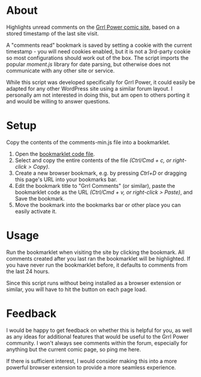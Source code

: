 # About
Highlights unread comments on the [Grrl Power comic site](https://grrlpowercomic.com), based on a stored timestamp of the last site visit.

A "comments read" bookmark is saved by setting a cookie with the current timestamp - you will need cookies enabled, but it is not a 3rd-party cookie so most configurations should work out of the box. The script imports the popular _moment.js_ library for date parsing, but otherwise does not communicate with any other site or service.

While this script was developed specifically for Grrl Power, it could easily be adapted for any other WordPress site using a similar forum layout. I personally am not interested in doing this, but am open to others porting it and would be willing to answer questions.

# Setup
Copy the contents of the comments-min.js file into a bookmarklet.
1. Open the [bookmarklet code file](/comments-min.js).
2. Select and copy the entire contents of the file _(Ctrl/Cmd + c, or right-click > Copy)_.
3. Create a new browser bookmark, e.g. by pressing _Ctrl+D_ or dragging this page's URL into your bookmarks bar.
4. Edit the bookmark title to "Grrl Comments" (or similar), paste the bookmarklet code as the URL _(Ctrl/Cmd + v, or right-click > Paste)_, and Save the bookmark.
5. Move the bookmark into the bookmarks bar or other place you can easily activate it.

# Usage
Run the bookmarklet when visiting the site by clicking the bookmark. All comments created after you last ran the bookmarklet will be highlighted. If you have never run the bookmarklet before, it defaults to comments from the last 24 hours.

Since this script runs without being installed as a browser extension or similar, you will have to hit the button on each page load.

# Feedback
I would be happy to get feedback on whether this is helpful for you, as well as any ideas for additional features that would be useful to the Grrl Power community. I won't always see comments within the forum, especially for anything but the current comic page, so ping me here.

If there is sufficient interest, I would consider making this into a more powerful browser extension to provide a more seamless experience.
